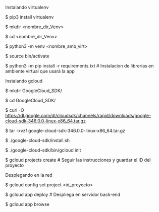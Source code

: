 Instalando virtualenv

$ pip3 install virtualenv

$ mkdir <nombre_dir_Venv>

$ cd <nombre_dir_Venv>

$ python3 -m venv <nombre_amb_virt>

$ source bin/activate

$ python3 -m pip install -r requirements.txt  # Instalacion de librerías en ambiente virtual que usará la app


Instalando gcloud

$ mkdir GoogleCloud_SDK/

$ cd GoogleCloud_SDK/

$ curl -O https://dl.google.com/dl/cloudsdk/channels/rapid/downloads/google-cloud-sdk-346.0.0-linux-x86_64.tar.gz

$ tar -xvzf google-cloud-sdk-346.0.0-linux-x86_64.tar.gz 

$ ./google-cloud-sdk/install.sh

$ ./google-cloud-sdk/bin/gcloud init

$ gcloud projects create    # Seguir las instrucciones y guardar el ID del proyecto



Desplegando en la red

$ gcloud config set project <id_proyecto>

$ gcloud app deploy    # Despliega en servidor back-end

$ gcloud app browse
